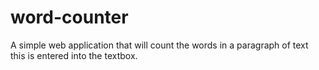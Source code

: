 # word-counter
A simple web application that will count the words in a paragraph of text this is entered into the textbox.

